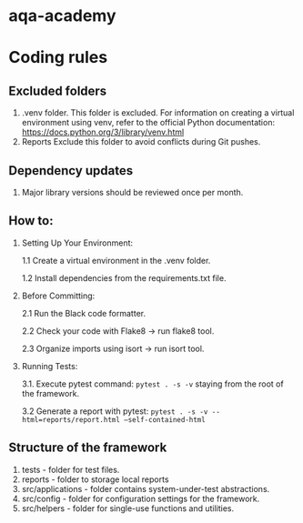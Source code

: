 # aqa-academy

# Coding rules
## Excluded folders
1. .venv folder. 
This folder is excluded. For information on creating a virtual environment using venv, refer to the official Python documentation: https://docs.python.org/3/library/venv.html
2. Reports 
Exclude this folder to avoid conflicts during Git pushes.

## Dependency updates
1. Major library versions should be reviewed once per month.

## How to:

1. Setting Up Your Environment:

    1.1 Create a virtual environment in the .venv folder.

    1.2 Install dependencies from the requirements.txt file.

2. Before Committing: 

    2.1 Run the Black code formatter. 

    2.2 Check your code with Flake8 -> run flake8 tool.

    2.3 Organize imports using isort -> run isort tool.

3. Running Tests:

    3.1. Execute pytest command: `pytest . -s -v` staying from the root of the framework.

    3.2 Generate a report with pytest: `pytest . -s -v --html=reports/report.html —self-contained-html`

## Structure of the framework
1. tests - folder for test files.
2. reports - folder to storage local reports
3. src/applications - folder contains system-under-test abstractions.
4. src/config - folder for configuration settings for the framework.
5. src/helpers - folder for single-use functions and utilities.

